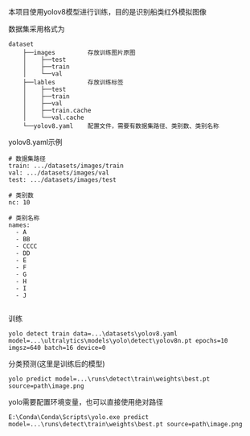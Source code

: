 本项目使用yolov8模型进行训练，目的是识别船类红外模拟图像



数据集采用格式为

```
dataset
    ├──images         存放训练图片原图
    │    ├──test         
    │    ├──train        
    │    └──val
    ├──lables         存放训练标签
    │    ├──test         
    │    ├──train        
    │    ├──val        
    │    ├──train.cache        
    │    └──val.cache
    └──yolov8.yaml    配置文件，需要有数据集路径、类别数、类别名称
```



yolov8.yaml示例

```
# 数据集路径
train: .../datasets/images/train
val: .../datasets/images/val
test: .../datasets/images/test

# 类别数
nc: 10

# 类别名称
names:
  - A
  - BB
  - CCCC
  - DD
  - E
  - F
  - G
  - H
  - I
  - J


```



训练

```
yolo detect train data=...\datasets\yolov8.yaml model=...\ultralytics\models\yolo\detect\yolov8n.pt epochs=10 imgsz=640 batch=16 device=0
```



分类预测(这里是训练后的模型)

```
yolo predict model=...\runs\detect\train\weights\best.pt source=path\image.png
```



yolo需要配置环境变量，也可以直接使用绝对路径

```
E:\Conda\Conda\Scripts\yolo.exe predict model=...\runs\detect\train\weights\best.pt source=path\image.png
```




